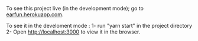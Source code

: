 To see this project live (in the development mode); go to [earfun.herokuapp.com](https://earfun.herokuapp.com).


To see it in the develoment mode :
1- run "yarn start" in the project directory
2- Open [http://localhost:3000](http://localhost:3000) to view it in the browser.
